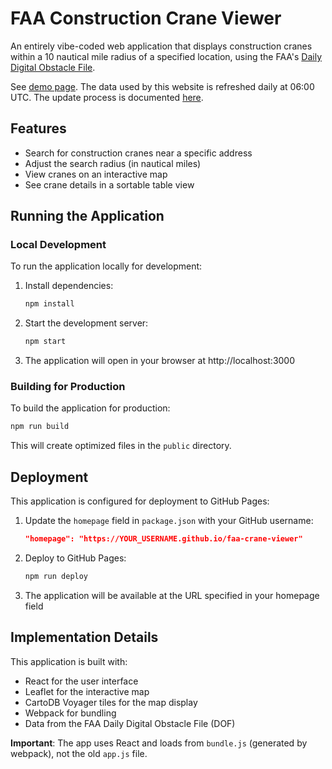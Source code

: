 # FAA Construction Crane Viewer

An entirely vibe-coded web application that displays construction cranes within a 10 nautical mile radius of a specified location, using the FAA's [Daily Digital Obstacle File](https://www.faa.gov/air_traffic/flight_info/aeronav/digital_products/dailydof/).

See [demo page](https://jeffreyp.github.io/faa-crane-viewer). The data used by this website is refreshed daily at 06:00 UTC. The update process is documented [here](https://github.com/jeffreyp/faa-crane-viewer/blob/main/scripts/README.md).

## Features

- Search for construction cranes near a specific address 
- Adjust the search radius (in nautical miles)
- View cranes on an interactive map
- See crane details in a sortable table view

## Running the Application

### Local Development

To run the application locally for development:

1. Install dependencies:
   ```bash
   npm install
   ```

2. Start the development server:
   ```bash
   npm start
   ```

3. The application will open in your browser at http://localhost:3000

### Building for Production

To build the application for production:

```bash
npm run build
```

This will create optimized files in the `public` directory.

## Deployment

This application is configured for deployment to GitHub Pages:

1. Update the `homepage` field in `package.json` with your GitHub username:
   ```json
   "homepage": "https://YOUR_USERNAME.github.io/faa-crane-viewer"
   ```

2. Deploy to GitHub Pages:
   ```bash
   npm run deploy
   ```

3. The application will be available at the URL specified in your homepage field

## Implementation Details

This application is built with:

- React for the user interface
- Leaflet for the interactive map
- CartoDB Voyager tiles for the map display
- Webpack for bundling
- Data from the FAA Daily Digital Obstacle File (DOF)

**Important**: The app uses React and loads from `bundle.js` (generated by webpack), not the old `app.js` file.
